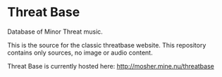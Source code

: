 Threat Base
===========

Database of Minor Threat music.

This is the source for the classic threatbase website. This repository contains only
sources, no image or audio content.

Threat Base is currently hosted here: http://mosher.mine.nu/threatbase
